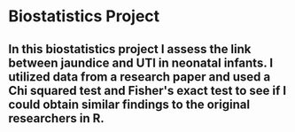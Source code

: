 # Biostatistics Project
## In this biostatistics project I assess the link between jaundice and UTI in neonatal infants. I utilized data from a research paper and used a Chi squared test and Fisher's exact test to see if I could obtain similar findings to the original researchers in R.
